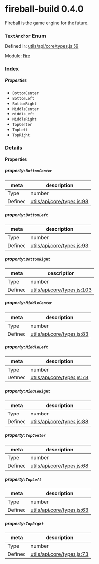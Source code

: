 
# fireball-build 0.4.0

Fireball is the game engine for the future.

### `TextAnchor` Enum


Defined in: [utils/api/core/types.js:59](../files/utils/api/core/types.js.js)

Module: [Fire](../modules/Fire.md)




 

### Index

##### Properties
  - `BottomCenter`
  - `BottomLeft`
  - `BottomRight`
  - `MiddleCenter`
  - `MiddleLeft`
  - `MiddleRight`
  - `TopCenter`
  - `TopLeft`
  - `TopRight`


### Details

#### Properties


##### property: `BottomCenter`



| meta | description |
|------|-------------|
| Type | number |
| Defined | [utils/api/core/types.js:98](../files/utils_api_core_types.js.md#l98) |




##### property: `BottomLeft`



| meta | description |
|------|-------------|
| Type | number |
| Defined | [utils/api/core/types.js:93](../files/utils_api_core_types.js.md#l93) |




##### property: `BottomRight`



| meta | description |
|------|-------------|
| Type | number |
| Defined | [utils/api/core/types.js:103](../files/utils_api_core_types.js.md#l103) |




##### property: `MiddleCenter`



| meta | description |
|------|-------------|
| Type | number |
| Defined | [utils/api/core/types.js:83](../files/utils_api_core_types.js.md#l83) |




##### property: `MiddleLeft`



| meta | description |
|------|-------------|
| Type | number |
| Defined | [utils/api/core/types.js:78](../files/utils_api_core_types.js.md#l78) |




##### property: `MiddleRight`



| meta | description |
|------|-------------|
| Type | number |
| Defined | [utils/api/core/types.js:88](../files/utils_api_core_types.js.md#l88) |




##### property: `TopCenter`



| meta | description |
|------|-------------|
| Type | number |
| Defined | [utils/api/core/types.js:68](../files/utils_api_core_types.js.md#l68) |




##### property: `TopLeft`



| meta | description |
|------|-------------|
| Type | number |
| Defined | [utils/api/core/types.js:63](../files/utils_api_core_types.js.md#l63) |




##### property: `TopRight`



| meta | description |
|------|-------------|
| Type | number |
| Defined | [utils/api/core/types.js:73](../files/utils_api_core_types.js.md#l73) |



